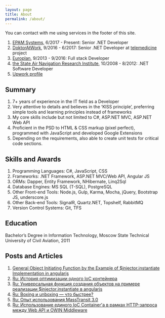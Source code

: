 ```yaml
---
layout: page
title: About
permalink: /about/
---
```


You can contact with me using services in the footer of this site.

1. [EPAM Systems](http://epam.com/), 6/2017 - Present: Senior .NET Developer
2. [DoktorAtWork](https://doktornarabote.ru/), 9/2016 - 6/2017: Senior .NET Developer at [telemedicine](http://telemedicine.doktornarabote.ru/) project
3. [Europlan](https://europlan.ru/), 9/2013 - 9/2016: Full stack Developer
4. [the State Air Navigation Research Institute](http://www.atminst.ru/), 10/2008 - 8/2012: .NET Software Developer
5. [Upwork profile](https://www.upwork.com/o/profiles/users/_~01d0b9aa6cc56b8f51/)

## Summary 

1. 7+ years of experience in the IT field as a Developer
2. Very attentive to details and believes in the ‘KISS principle’, preferring simple tools and learning principles instead of frameworks
3. My core skills include but not limited to C#, ASP.NET MVC, ASP.NET Web API
4. Proficient in the PSD to HTML &amp; CSS markup (pixel perfect), programmed with JavaScript and developed Google Extensions
5. Depending on the requirements, also able to create unit tests for critical code sections.

## Skills and Awards

1. Programming Languages: C#, JavaScript, CSS
2. Frameworks: .NET Framework, ASP.NET MVC/Web API, Angular JS
3. ORMs: Dapper, Entity Framework, NHibernate, Linq2Sql
3. Database Engines: MS SQL (T-SQL), PostgreSQL
4. Other Front-end Tools: Node.js, Gulp, Karma, Mocha, jQuery, Bootstrap JS, underscore.js
5. Other Back-end Tools: SignalR, Quartz.NET, Topshelf, RabbitMQ
6. Version Control Systems: Git, TFS

## Education

Bachelor’s Degree in Information Technology, Moscow State Technical University of Civil Aviation, 2011

## Posts and Articles

1. [General Object Initiating Function by the Example of $injector.instantiate Implementation in angularjs](https://www.codeproject.com/Articles/1190556/General-Object-Initiating-Function-by-the-Example)
2. [Ru: История оптимизации одного IoC контейнера](https://habrahabr.ru/post/331584/)
3. [Ru: Универсальная функция создания объектов на примере реализации $injector.instantiate в angularjs](https://habrahabr.ru/post/330214/)
4. [Ru: Boxing и unboxing — что быстрее?](https://habrahabr.ru/post/328052/)
5. [Ru: Опыт использования MassTransit 3.0](https://habrahabr.ru/post/314080/)
6. [Ru: Использование единого IoC Container'a в рамках HTTP-запроса между Web API и OWIN Middleware](https://habrahabr.ru/post/311256/)